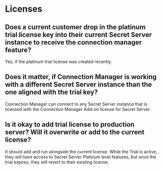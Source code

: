 [title]: # (Licenses)
[tags]: # (faq,license,trial,key,ss)
[priority]: # (704)
# Licenses

## Does a current customer drop in the platinum trial license key into their current Secret Server instance to receive the connection manager feature?

Yes, if the platinum trial license was created recently.

## Does it matter, if Connection Manager is working with a different Secret Server instance than the one aligned with the trial key?

Connection Manager can connect to any Secret Server instance that is licensed with the Connection Manager Add-on license for Secret Server.

## Is it okay to add trial license to production server? Will it overwrite or add to the current license?

It should add and run alongside the current license. While the Trial is active, they will have access to Secret Server Platinum level features, but once the trial expires, they will revert to their existing license.
